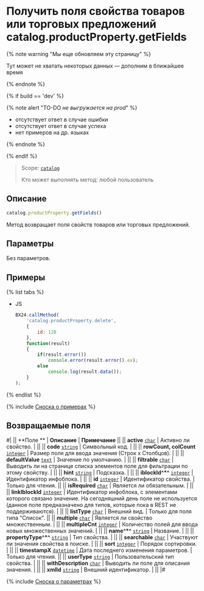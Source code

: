 # Получить поля свойства товаров или торговых предложений catalog.productProperty.getFields

{% note warning "Мы еще обновляем эту страницу" %}

Тут может не хватать некоторых данных — дополним в ближайшее время

{% endnote %}

{% if build == 'dev' %}

{% note alert "TO-DO _не выгружается на prod_" %}

- отсутствует ответ в случае ошибки
- отсутствует ответ в случае успеха
- нет примеров на др. языках
  
{% endnote %}

{% endif %}

> Scope: [`catalog`](../../scopes/permissions.md)
>
> Кто может выполнять метод: любой пользователь

## Описание

```js
catalog.productProperty.getFields()
```

Метод возвращает поля свойств товаров или торговых предложений.

## Параметры

Без параметров.

## Примеры

{% list tabs %}

- JS

    ```js
    BX24.callMethod(
        'catalog.productProperty.delete',
        {
            id: 128
        },
        function(result)
        {
            if(result.error())
                console.error(result.error().ex);
            else
                console.log(result.data());
        }
    );
    ```

{% endlist %}

{% include [Сноска о примерах](../../../_includes/examples.md) %}

## Возвращаемые поля

#|
|| **Поле ** | **Описание** | **Примечание** ||
|| **active** 
[`char`](../../data-types.md) | Активно ли свойство. | ||
|| **code** 
[`string`](../../data-types.md) | Символьный код. | ||
|| **rowCount, colCount**
[`integer`](../../data-types.md) | Размер поля для ввода значения (Строк х Столбцов). | ||
|| **defaultValue** 
[`text`](../../data-types.md) | Значение по умолчанию. | ||
|| **filtrable** 
[`char`](../../data-types.md) | Выводить ли на странице списка элементов поле для фильтрации по этому свойству. | ||
|| **hint** 
[`string`](../../data-types.md) | Подсказка. | ||
|| **iblockId^*^** 
[`integer`](../../data-types.md) | Идентификатор инфоблока. | ||
|| **id** 
[`integer`](../../data-types.md) | Идентификатор свойства. | Только для чтения. ||
|| **isRequired** 
[`char`](../../data-types.md) | Является ли обязательным. | ||
|| **linkIblockId** 
[`integer`](../../data-types.md) | Идентификатор инфоблока, с элементами которого связано значение. На сегодняшний день поле не используется (данное поле предназначено для типов, которые пока в REST не поддерживаются). | ||
|| **listType**
[`char`](../../data-types.md) | Внешний вид. | Только для поля типа "Список". ||
|| **multiple** 
[`char`](../../data-types.md) | Является ли свойство множественным. | ||
|| **multipleCnt** 
[`integer`](../../data-types.md) | Количество полей для ввода новых множественных значений. | ||
|| **name^*^** 
[`string`](../../data-types.md) | Название. | ||
|| **propertyType^*^** 
[`string`](../../data-types.md) | Тип свойства. |  ||
|| **searchable** 
[`char`](../../data-types.md) | Участвуют ли значения свойства в поиске. | ||
|| **sort** 
[`integer`](../../data-types.md) | Порядок сортировки. | ||
|| **timestampX** 
[`datetime`](../../data-types.md) | Дата последнего изменения параметров. | Только для чтения. ||
|| **userType** 
[`string`](../../data-types.md) | Пользовательский тип свойства. | ||
|| **withDescription** 
[`char`](../../data-types.md) | Выводить ли поле для описания значения. | ||
|| **xmlId** 
[`string`](../../data-types.md) | Внешний идентификатор. | ||
|#

{% include [Сноска о параметрах](../../../_includes/required.md) %}